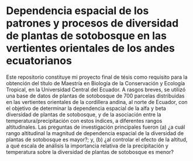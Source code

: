 # Dependencia espacial de los patrones y procesos de diversidad de plantas de sotobosque en las vertientes orientales de los andes ecuatorianos

Este repositorio constituye mi proyecto final de tésis como requisito para la obtención del título de Maestría en Biología de la Conservación y Ecología Tropical, en la Universidad Central del Ecuador. A rasgos breves, se utilizó una base de datos de plantas de sotobosque de 700 parcelas distribuidas en las vertientes orientales de la cordillera andina, al norte de Ecuador, con el objetivo de determinar la dependencia espacial de la alfa y beta diversidad de plantas de sotobosque, y de la asociación entre la temperatura/precipitación con estos índices, a diferentes rangos altitudinales. Las preguntas de investigación principales fueron (a) ¿a cuál rango altitudinal la magnitud de dependencia espacial de la diversidad de plantas de sotobosque es mayor?; y, (b) ¿al controlar el efecto de la altitud, a qué escala de análisis la importancia relativa de la precipitación y temperatura sobre la diversidad de plantas de sotobosque es menor?
